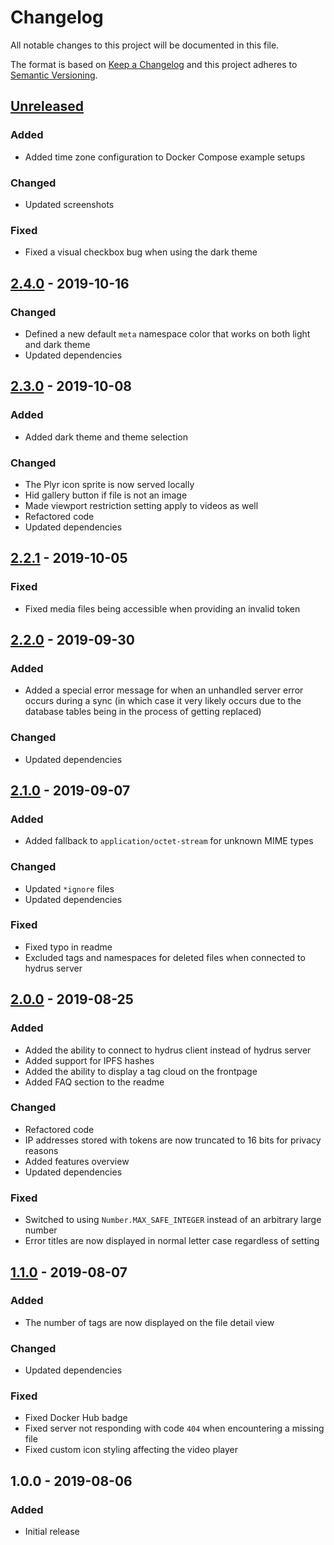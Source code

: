 # Changelog

All notable changes to this project will be documented in this file.

The format is based on [Keep a Changelog](https://keepachangelog.com/en/1.0.0/)
and this project adheres to
[Semantic Versioning](https://semver.org/spec/v2.0.0.html).

## [Unreleased]

### Added

+ Added time zone configuration to Docker Compose example setups

### Changed

+ Updated screenshots

### Fixed

+ Fixed a visual checkbox bug when using the dark theme

## [2.4.0] - 2019-10-16

### Changed

+ Defined a new default `meta` namespace color that works on both light and
  dark theme
+ Updated dependencies

## [2.3.0] - 2019-10-08

### Added

+ Added dark theme and theme selection

### Changed

+ The Plyr icon sprite is now served locally
+ Hid gallery button if file is not an image
+ Made viewport restriction setting apply to videos as well
+ Refactored code
+ Updated dependencies

## [2.2.1] - 2019-10-05

### Fixed

+ Fixed media files being accessible when providing an invalid token

## [2.2.0] - 2019-09-30

### Added

+ Added a special error message for when an unhandled server error occurs
  during a sync (in which case it very likely occurs due to the database tables
  being in the process of getting replaced)

### Changed

+ Updated dependencies

## [2.1.0] - 2019-09-07

### Added

+ Added fallback to `application/octet-stream` for unknown MIME types

### Changed

+ Updated `*ignore` files
+ Updated dependencies

### Fixed

+ Fixed typo in readme
+ Excluded tags and namespaces for deleted files when connected to hydrus
  server

## [2.0.0] - 2019-08-25

### Added

+ Added the ability to connect to hydrus client instead of hydrus server
+ Added support for IPFS hashes
+ Added the ability to display a tag cloud on the frontpage
+ Added FAQ section to the readme

### Changed

+ Refactored code
+ IP addresses stored with tokens are now truncated to 16 bits for privacy
  reasons
+ Added features overview
+ Updated dependencies

### Fixed

+ Switched to using `Number.MAX_SAFE_INTEGER` instead of an arbitrary large
  number
+ Error titles are now displayed in normal letter case regardless of setting

## [1.1.0] - 2019-08-07

### Added

+ The number of tags are now displayed on the file detail view

### Changed

+ Updated dependencies

### Fixed

+ Fixed Docker Hub badge
+ Fixed server not responding with code `404` when encountering a missing file
+ Fixed custom icon styling affecting the video player

## 1.0.0 - 2019-08-06

### Added

+ Initial release

[Unreleased]: https://github.com/mserajnik/hyve/compare/2.4.0...develop
[2.4.0]: https://github.com/mserajnik/hyve/compare/2.3.0...2.4.0
[2.3.0]: https://github.com/mserajnik/hyve/compare/2.2.1...2.3.0
[2.2.1]: https://github.com/mserajnik/hyve/compare/2.2.0...2.2.1
[2.2.0]: https://github.com/mserajnik/hyve/compare/2.1.0...2.2.0
[2.1.0]: https://github.com/mserajnik/hyve/compare/2.0.0...2.1.0
[2.0.0]: https://github.com/mserajnik/hyve/compare/1.1.0...2.0.0
[1.1.0]: https://github.com/mserajnik/hyve/compare/1.0.0...1.1.0
